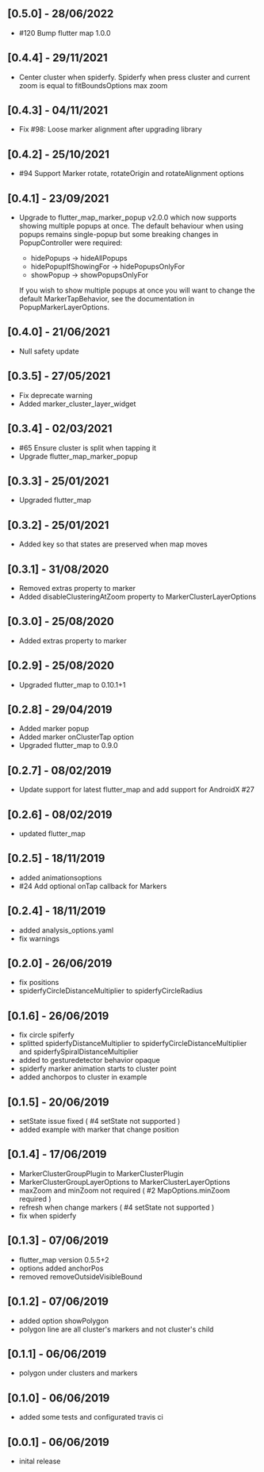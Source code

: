 ## [0.5.0] - 28/06/2022

- #120 Bump flutter map 1.0.0

## [0.4.4] - 29/11/2021

- Center cluster when spiderfy. Spiderfy when press cluster and current zoom is equal to fitBoundsOptions max zoom

## [0.4.3] - 04/11/2021

- Fix #98: Loose marker alignment after upgrading library

## [0.4.2] - 25/10/2021

- #94 Support Marker rotate, rotateOrigin and rotateAlignment options

## [0.4.1] - 23/09/2021

- Upgrade to flutter_map_marker_popup v2.0.0 which now supports showing multiple
  popups at once. The default behaviour when using popups remains single-popup
  but some breaking changes in PopupController were required:

  - hidePopups -> hideAllPopups
  - hidePopupIfShowingFor -> hidePopupsOnlyFor
  - showPopup -> showPopupsOnlyFor

  If you wish to show multiple popups at once you will want to change the
  default MarkerTapBehavior, see the documentation in PopupMarkerLayerOptions.

## [0.4.0] - 21/06/2021

- Null safety update

## [0.3.5] - 27/05/2021

- Fix deprecate warning
- Added marker_cluster_layer_widget

## [0.3.4] - 02/03/2021

- #65 Ensure cluster is split when tapping it
- Upgrade flutter_map_marker_popup

## [0.3.3] - 25/01/2021

- Upgraded flutter_map

## [0.3.2] - 25/01/2021

- Added key so that states are preserved when map moves

## [0.3.1] - 31/08/2020

- Removed extras property to marker
- Added disableClusteringAtZoom property to MarkerClusterLayerOptions

## [0.3.0] - 25/08/2020

- Added extras property to marker

## [0.2.9] - 25/08/2020

- Upgraded flutter_map to 0.10.1+1

## [0.2.8] - 29/04/2019

- Added marker popup
- Added marker onClusterTap option
- Upgraded flutter_map to 0.9.0

## [0.2.7] - 08/02/2019

- Update support for latest flutter_map and add support for AndroidX #27

## [0.2.6] - 08/02/2019

- updated flutter_map

## [0.2.5] - 18/11/2019

- added animationsoptions
- #24 Add optional onTap callback for Markers

## [0.2.4] - 18/11/2019

- added analysis_options.yaml
- fix warnings

## [0.2.0] - 26/06/2019

- fix positions
- spiderfyCircleDistanceMultiplier to spiderfyCircleRadius

## [0.1.6] - 26/06/2019

- fix circle spiferfy
- splitted spiderfyDistanceMultiplier to spiderfyCircleDistanceMultiplier and spiderfySpiralDistanceMultiplier
- added to gesturedetector behavior opaque
- spiderfy marker animation starts to cluster point
- added anchorpos to cluster in example

## [0.1.5] - 20/06/2019

- setState issue fixed ( #4 setState not supported )
- added example with marker that change position

## [0.1.4] - 17/06/2019

- MarkerClusterGroupPlugin to MarkerClusterPlugin
- MarkerClusterGroupLayerOptions to MarkerClusterLayerOptions
- maxZoom and minZoom not required ( #2 MapOptions.minZoom required )
- refresh when change markers ( #4 setState not supported )
- fix when spiderfy

## [0.1.3] - 07/06/2019

- flutter_map version 0.5.5+2
- options added anchorPos
- removed removeOutsideVisibleBound

## [0.1.2] - 07/06/2019

- added option showPolygon
- polygon line are all cluster's markers and not cluster's child

## [0.1.1] - 06/06/2019

- polygon under clusters and markers

## [0.1.0] - 06/06/2019

- added some tests and configurated travis ci

## [0.0.1] - 06/06/2019

- inital release

